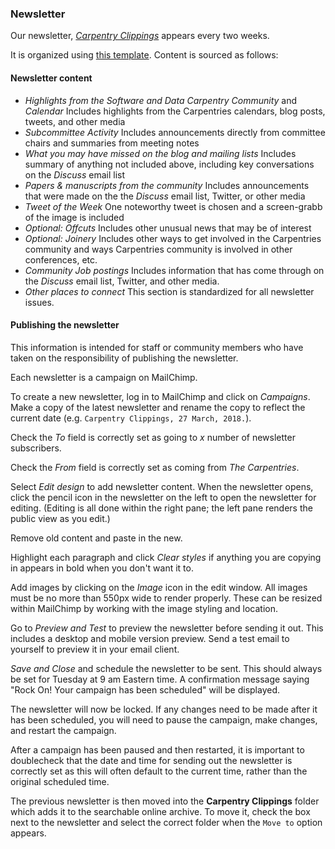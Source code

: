 ### Newsletter

Our newsletter, [*Carpentry Clippings*](http://eepurl.com/cfODMH) appears every two weeks.  

It is organized using [this template](https://docs.google.com/document/d/1o4Z3CQUZzGyKdax6nExijLHvOtXkzkQCcOBY27q2qk0/edit#heading=h.vs7iuvlol9b0). Content is sourced as follows:

#### Newsletter content

* *Highlights from the Software and Data Carpentry Community* and *Calendar* Includes highlights from the Carpentries calendars, blog posts, tweets, and other media
* *Subcommittee Activity* Includes announcements directly from committee chairs and summaries from meeting notes
* *What you may have missed on the blog and mailing lists* Includes summary of anything not included above, including key conversations on the *Discuss* email list
* *Papers & manuscripts from the community* Includes announcements that were made on the the *Discuss* email list, Twitter, or other media
* *Tweet of the Week* One noteworthy tweet is chosen and a screen-grabb of the image is included
* *Optional: Offcuts* Includes other unusual news that may be of interest
* *Optional: Joinery* Includes other ways to get involved in the Carpentries community and ways Carpentries community is involved in other conferences, etc.
* *Community Job postings* Includes information that has come through on the *Discuss* email list, Twitter, and other media.
* *Other places to connect* This section is standardized for all newsletter issues.

#### Publishing the newsletter

This information is intended for staff or community members who have taken on the responsibility of publishing the newsletter.

Each newsletter is a campaign on MailChimp.

To create a new newsletter, log in to MailChimp and click on *Campaigns*.  Make a copy of the latest newsletter and rename the copy to reflect the current date (e.g. `Carpentry Clippings, 27 March, 2018.`).

Check the *To* field is correctly set as going to *x* number of newsletter subscribers.

Check the *From* field is correctly set as coming from *The Carpentries*.

Select *Edit design* to add newsletter content. When the newsletter opens, click the pencil icon in the newsletter on the left to open the newsletter for editing. (Editing is all done within the right pane; the left pane renders the public view as you edit.)

Remove old content and paste in the new.

Highlight each paragraph and click *Clear styles* if anything you are copying in appears in bold when you don't want it to.

Add images by clicking on the *Image* icon in the edit window.  All images must be no more than 550px wide to render properly. These can be resized within MailChimp by working with the image styling and location.

Go to *Preview and Test* to preview the newsletter before sending it out. This includes a desktop and mobile version preview.  Send a test email to yourself to preview it in your email client.

*Save and Close* and schedule the newsletter to be sent.  This should always be set for Tuesday at 9 am Eastern time.  A confirmation message saying "Rock On! Your campaign has been scheduled" will be displayed.

The newsletter will now be locked.  If any changes need to be made after it has been scheduled, you will need to pause the campaign, make changes, and restart the campaign. 

After a campaign has been paused and then restarted, it is important to doublecheck that the date and time for sending out the newsletter is correctly set as this will often default to the current time, rather than the original scheduled time.

The previous newsletter is then moved into the **Carpentry Clippings** folder which adds it to the searchable online archive. To move it, check the box next to the newsletter and select the correct folder when the `Move to` option appears.
